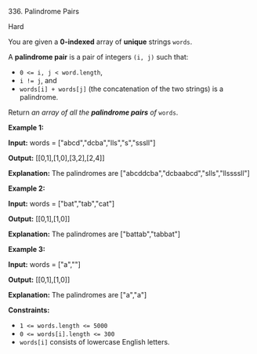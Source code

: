 336\. Palindrome Pairs

Hard

You are given a **0-indexed** array of **unique** strings `words`.

A **palindrome pair** is a pair of integers `(i, j)` such that:

*   `0 <= i, j < word.length`,
*   `i != j`, and
*   `words[i] + words[j]` (the concatenation of the two strings) is a palindrome.

Return _an array of all the **palindrome pairs** of_ `words`.

**Example 1:**

**Input:** words = ["abcd","dcba","lls","s","sssll"]

**Output:** [[0,1],[1,0],[3,2],[2,4]]

**Explanation:** The palindromes are ["abcddcba","dcbaabcd","slls","llssssll"]

**Example 2:**

**Input:** words = ["bat","tab","cat"]

**Output:** [[0,1],[1,0]]

**Explanation:** The palindromes are ["battab","tabbat"]

**Example 3:**

**Input:** words = ["a",""]

**Output:** [[0,1],[1,0]]

**Explanation:** The palindromes are ["a","a"]

**Constraints:**

*   `1 <= words.length <= 5000`
*   `0 <= words[i].length <= 300`
*   `words[i]` consists of lowercase English letters.